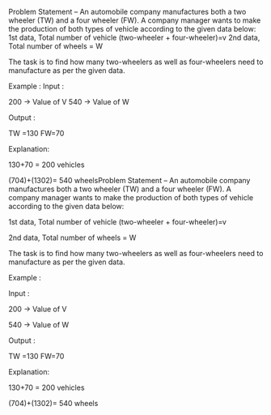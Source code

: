 Problem Statement – An automobile company manufactures both a two wheeler (TW) and a four wheeler (FW). A company manager wants to make the production of both types of vehicle according to the given data below:
1st data, Total number of vehicle (two-wheeler + four-wheeler)=v
2nd data, Total number of wheels = W

The task is to find how many two-wheelers as well as four-wheelers need to manufacture as per the given data.

Example :
Input :

200  -> Value of V
540   -> Value of W

Output :

TW =130 FW=70

Explanation:

130+70 = 200 vehicles

(704)+(1302)= 540 wheelsProblem Statement – An automobile company manufactures both a two wheeler (TW) and a four wheeler (FW). A company manager wants to make the production of both types of vehicle according to the given data below:

1st data, Total number of vehicle (two-wheeler + four-wheeler)=v

2nd data, Total number of wheels = W

The task is to find how many two-wheelers as well as four-wheelers need to manufacture as per the given data.

Example :

Input :

200  -> Value of V

540   -> Value of W

Output :

TW =130 FW=70

Explanation:

130+70 = 200 vehicles

(704)+(1302)= 540 wheels
